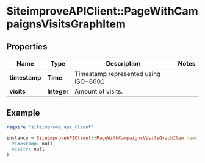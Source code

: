 # SiteimproveAPIClient::PageWithCampaignsVisitsGraphItem

## Properties

| Name | Type | Description | Notes |
| ---- | ---- | ----------- | ----- |
| **timestamp** | **Time** | Timestamp represented using ISO-8601 |  |
| **visits** | **Integer** | Amount of visits. |  |

## Example

```ruby
require 'siteimprove_api_client'

instance = SiteimproveAPIClient::PageWithCampaignsVisitsGraphItem.new(
  timestamp: null,
  visits: null
)
```

